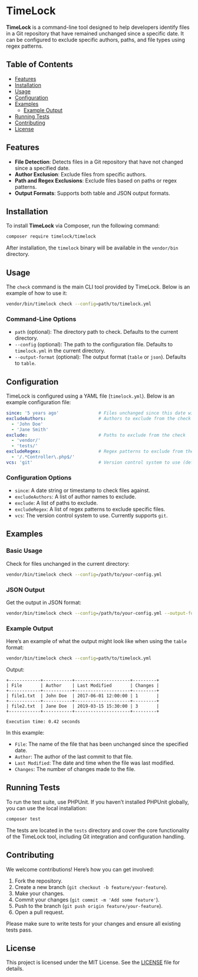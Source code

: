 # TimeLock

**TimeLock** is a command-line tool designed to help developers identify files in a Git repository that have remained unchanged since a specific date. It can be configured to exclude specific authors, paths, and file types using regex patterns.

## Table of Contents

- [Features](#features)
- [Installation](#installation)
- [Usage](#usage)
- [Configuration](#configuration)
- [Examples](#examples)
  - [Example Output](#example-output)
- [Running Tests](#running-tests)
- [Contributing](#contributing)
- [License](#license)

## Features

- **File Detection**: Detects files in a Git repository that have not changed since a specified date.
- **Author Exclusion**: Exclude files from specific authors.
- **Path and Regex Exclusions**: Exclude files based on paths or regex patterns.
- **Output Formats**: Supports both table and JSON output formats.

## Installation

To install **TimeLock** via Composer, run the following command:

```bash
composer require timelock/timelock
```

After installation, the `timelock` binary will be available in the `vendor/bin` directory.

## Usage

The `check` command is the main CLI tool provided by TimeLock. Below is an example of how to use it:

```bash
vendor/bin/timelock check --config=path/to/timelock.yml
```

### Command-Line Options

- `path` (optional): The directory path to check. Defaults to the current directory.
- `--config` (optional): The path to the configuration file. Defaults to `timelock.yml` in the current directory.
- `--output-format` (optional): The output format (`table` or `json`). Defaults to `table`.

## Configuration

TimeLock is configured using a YAML file (`timelock.yml`). Below is an example configuration file:

```yaml
since: '5 years ago'               # Files unchanged since this date will be flagged
excludeAuthors:                    # Authors to exclude from the check
  - 'John Doe'
  - 'Jane Smith'
exclude:                           # Paths to exclude from the check
  - 'vendor/'
  - 'tests/'
excludeRegex:                      # Regex patterns to exclude from the check
  - '/.*Controller\.php$/'
vcs: 'git'                         # Version control system to use (default is 'git')
```

### Configuration Options

- `since`: A date string or timestamp to check files against.
- `excludeAuthors`: A list of author names to exclude.
- `exclude`: A list of paths to exclude.
- `excludeRegex`: A list of regex patterns to exclude specific files.
- `vcs`: The version control system to use. Currently supports `git`.

## Examples

### Basic Usage

Check for files unchanged in the current directory:

```bash
vendor/bin/timelock check --config=/path/to/your-config.yml
```

### JSON Output

Get the output in JSON format:

```bash
vendor/bin/timelock check --config=/path/to/your-config.yml --output-format=json
```

### Example Output

Here’s an example of what the output might look like when using the `table` format:

```bash
vendor/bin/timelock check --config=path/to/timelock.yml
```

Output:

```
+------------+-----------+---------------------+---------+
| File       | Author    | Last Modified       | Changes |
+------------+-----------+---------------------+---------+
| file1.txt  | John Doe  | 2017-06-01 12:00:00 | 1       |
+------------+-----------+---------------------+---------+
| file2.txt  | Jane Doe  | 2019-03-15 15:30:00 | 3       |
+------------+-----------+---------------------+---------+

Execution time: 0.42 seconds
```

In this example:

- `File`: The name of the file that has been unchanged since the specified date.
- `Author`: The author of the last commit to that file.
- `Last Modified`: The date and time when the file was last modified.
- `Changes`: The number of changes made to the file.

## Running Tests

To run the test suite, use PHPUnit. If you haven’t installed PHPUnit globally, you can use the local installation:

```bash
composer test
```

The tests are located in the `tests` directory and cover the core functionality of the TimeLock tool, including Git integration and configuration handling.

## Contributing

We welcome contributions! Here’s how you can get involved:

1. Fork the repository.
2. Create a new branch (`git checkout -b feature/your-feature`).
3. Make your changes.
4. Commit your changes (`git commit -m 'Add some feature'`).
5. Push to the branch (`git push origin feature/your-feature`).
6. Open a pull request.

Please make sure to write tests for your changes and ensure all existing tests pass.

## License

This project is licensed under the MIT License. See the [LICENSE](LICENSE) file for details.